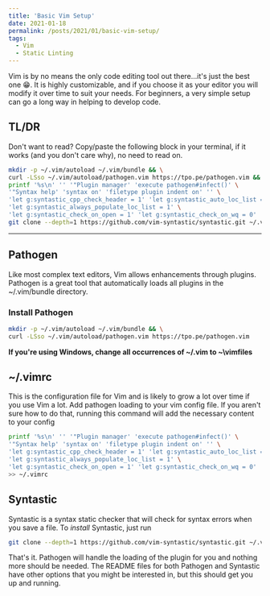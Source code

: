 ```yaml
---
title: 'Basic Vim Setup'
date: 2021-01-18
permalink: /posts/2021/01/basic-vim-setup/
tags:
  - Vim
  - Static Linting
---
```


Vim is by no means the only code editing tool out there...it's just the best one :grin:.
It is highly customizable, and if you choose it as your editor you will modify it over time to suit your needs.
For beginners, a very simple setup can go a long way in helping to develop code.

## TL/DR
Don't want to read?
Copy/paste the following block in your terminal, if it works (and you don't care why), no need to read on.
```bash
mkdir -p ~/.vim/autoload ~/.vim/bundle && \
curl -LSso ~/.vim/autoload/pathogen.vim https://tpo.pe/pathogen.vim && \
printf '%s\n' '' '"Plugin manager' 'execute pathogen#infect()' \
'"Syntax help' 'syntax on' 'filetype plugin indent on' '' \
'let g:syntastic_cpp_check_header = 1' 'let g:syntastic_auto_loc_list = 1' \
'let g:syntastic_always_populate_loc_list = 1' \
'let g:syntastic_check_on_open = 1' 'let g:syntastic_check_on_wq = 0' '' >> ~/.vimrc && \
git clone --depth=1 https://github.com/vim-syntastic/syntastic.git ~/.vim/bundle/syntastic
```

---

## Pathogen
Like most complex text editors, Vim allows enhancements through plugins.
Pathogen is a great tool that automatically loads all plugins in the ~/.vim/bundle directory.

### Install Pathogen
```bash
mkdir -p ~/.vim/autoload ~/.vim/bundle && \
curl -LSso ~/.vim/autoload/pathogen.vim https://tpo.pe/pathogen.vim
```

**If you're using Windows, change all occurrences of ~/.vim to ~\vimfiles**

## ~/.vimrc
This is the configuration file for Vim and is likely to grow a lot over time if you use Vim a lot.
Add pathogen loading to your vim config file.
If you aren't sure how to do that, running this command will add the necessary content to your config
```bash
printf '%s\n' '' '"Plugin manager' 'execute pathogen#infect()' \
'"Syntax help' 'syntax on' 'filetype plugin indent on' '' \
'let g:syntastic_cpp_check_header = 1' 'let g:syntastic_auto_loc_list = 1' \
'let g:syntastic_always_populate_loc_list = 1' \
'let g:syntastic_check_on_open = 1' 'let g:syntastic_check_on_wq = 0' '' >> ~/.vimrc && \
>> ~/.vimrc
```

## Syntastic
Syntastic is a syntax static checker that will check for syntax errors when you save a file.
To _install_ Syntastic, just run
```bash
git clone --depth=1 https://github.com/vim-syntastic/syntastic.git ~/.vim/bundle/syntastic
```

That's it.
Pathogen will handle the loading of the plugin for you and nothing more should be needed.
The README files for both Pathogen and Syntastic have other options that you might be interested in, but this should get you up and running.

